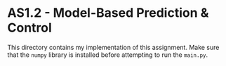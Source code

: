 # AS1.2 - Model-Based Prediction & Control
This directory contains my implementation of this assignment.
Make sure that the `numpy` library is installed before attempting to run the `main.py`.

